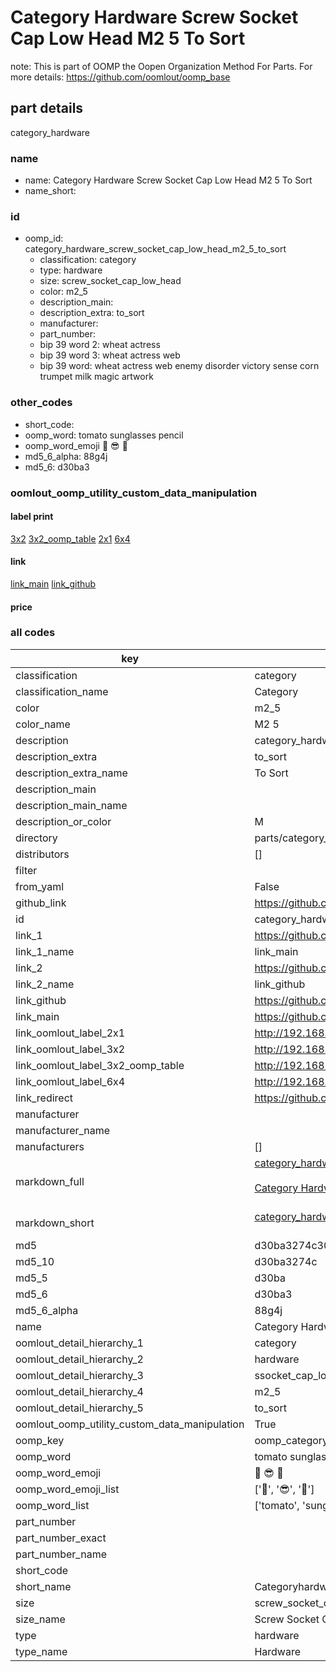 # Category Hardware Screw Socket Cap Low Head M2 5 To Sort  

note: This is part of OOMP the Oopen Organization Method For Parts. For more details: https://github.com/oomlout/oomp_base

##  part details
  



category_hardware



### name
* name: Category Hardware Screw Socket Cap Low Head M2 5 To Sort
* name_short: 
### id
* oomp_id: category_hardware_screw_socket_cap_low_head_m2_5_to_sort
  * classification: category
  * type: hardware
  * size: screw_socket_cap_low_head
  * color: m2_5
  * description_main: 
  * description_extra: to_sort
  * manufacturer: 
  * part_number: 
  * bip 39 word 2: wheat actress
  * bip 39 word 3: wheat actress web
  * bip 39 word: wheat actress web enemy disorder victory sense corn trumpet milk magic artwork

### other_codes
* short_code: 
* oomp_word: tomato sunglasses pencil
* oomp_word_emoji :tomato: :sunglasses: :pencil:
* md5_6_alpha: 88g4j
* md5_6: d30ba3






### oomlout_oomp_utility_custom_data_manipulation
#### label print
[3x2](http://192.168.1.245:1112/?label=oomp%2088g4j)
[3x2_oomp_table](http://192.168.1.108:1112/?label=oomp%2088g4j)
[2x1](http://192.168.1.242:1112/?label=oomp%2088g4j)
[6x4](http://192.168.1.55:1112/?label=oomp%2088g4j)    

#### link

[link_main](https://github.com/oomlout/oomlout_oomp_version_1_messy/tree/main/parts/category_hardware_screw_socket_cap_low_head_m2_5_to_sort) [link_github](https://github.com/oomlout/oomlout_oomp_version_1_messy/tree/main/parts/category_hardware_screw_socket_cap_low_head_m2_5_to_sort)                             

#### price







### all codes 
| key | value |  
| --- | --- |  
| classification | category |  
| classification_name | Category |  
| color | m2_5 |  
| color_name | M2 5 |  
| description | category_hardware |  
| description_extra | to_sort |  
| description_extra_name | To Sort |  
| description_main |  |  
| description_main_name |  |  
| description_or_color | M  |  
| directory | parts/category_hardware_screw_socket_cap_low_head_m2_5_to_sort |  
| distributors | [] |  
| filter |  |  
| from_yaml | False |  
| github_link | https://github.com/oomlout/oomlout_oomp_part_src/tree/main/parts/category_hardware_screw_socket_cap_low_head_m2_5_to_sort |  
| id | category_hardware_screw_socket_cap_low_head_m2_5_to_sort |  
| link_1 | https://github.com/oomlout/oomlout_oomp_version_1_messy/tree/main/parts/category_hardware_screw_socket_cap_low_head_m2_5_to_sort |  
| link_1_name | link_main |  
| link_2 | https://github.com/oomlout/oomlout_oomp_version_1_messy/tree/main/parts/category_hardware_screw_socket_cap_low_head_m2_5_to_sort |  
| link_2_name | link_github |  
| link_github | https://github.com/oomlout/oomlout_oomp_version_1_messy/tree/main/parts/category_hardware_screw_socket_cap_low_head_m2_5_to_sort |  
| link_main | https://github.com/oomlout/oomlout_oomp_version_1_messy/tree/main/parts/category_hardware_screw_socket_cap_low_head_m2_5_to_sort |  
| link_oomlout_label_2x1 | http://192.168.1.242:1112/?label=oomp%2088g4j |  
| link_oomlout_label_3x2 | http://192.168.1.245:1112/?label=oomp%2088g4j |  
| link_oomlout_label_3x2_oomp_table | http://192.168.1.108:1112/?label=oomp%2088g4j |  
| link_oomlout_label_6x4 | http://192.168.1.55:1112/?label=oomp%2088g4j |  
| link_redirect | https://github.com/oomlout/oomlout_oomp_version_1_messy/tree/main/parts/category_hardware_screw_socket_cap_low_head_m2_5_to_sort |  
| manufacturer |  |  
| manufacturer_name |  |  
| manufacturers | [] |  
| markdown_full | [category_hardware_screw_socket_cap_low_head_m2_5_to_sort](none)<br>[](none)<br>[Category Hardware Screw Socket Cap Low Head M2 5 To Sort](none)<br><br> |  
| markdown_short | [category_hardware_screw_socket_cap_low_head_m2_5_to_sort](none)<br><br> |  
| md5 | d30ba3274c30787bce9fb49ff180b7cf |  
| md5_10 | d30ba3274c |  
| md5_5 | d30ba |  
| md5_6 | d30ba3 |  
| md5_6_alpha | 88g4j |  
| name | Category Hardware Screw Socket Cap Low Head M2 5 To Sort |  
| oomlout_detail_hierarchy_1 | category |  
| oomlout_detail_hierarchy_2 | hardware |  
| oomlout_detail_hierarchy_3 | ssocket_cap_low_head |  
| oomlout_detail_hierarchy_4 | m2_5 |  
| oomlout_detail_hierarchy_5 | to_sort |  
| oomlout_oomp_utility_custom_data_manipulation | True |  
| oomp_key | oomp_category_hardware_screw_socket_cap_low_head_m2_5_to_sort |  
| oomp_word | tomato sunglasses pencil |  
| oomp_word_emoji | :tomato: :sunglasses: :pencil: |  
| oomp_word_emoji_list | [':tomato:', ':sunglasses:', ':pencil:'] |  
| oomp_word_list | ['tomato', 'sunglasses', 'pencil'] |  
| part_number |  |  
| part_number_exact |  |  
| part_number_name |  |  
| short_code |  |  
| short_name | Categoryhardware |  
| size | screw_socket_cap_low_head |  
| size_name | Screw Socket Cap Low Head |  
| type | hardware |  
| type_name | Hardware |  
